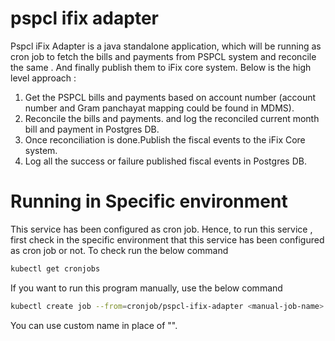 # pspcl ifix adapter

Pspcl iFix Adapter is a java standalone application, which will be running as cron job to fetch the bills and payments from PSPCL system and reconcile the same . And finally publish them to iFix core system. Below is the high level approach :

1. Get the PSPCL bills and payments based on account number (account number and Gram panchayat mapping could be found in MDMS).
2. Reconcile the bills and payments. and log the reconciled current month bill and payment in Postgres DB.
3. Once reconciliation is done.Publish the fiscal events to the iFix Core system.
4. Log all the success or failure published fiscal events in Postgres DB.

# Running in Specific environment

This service has been configured as cron job. Hence, to run this service , first check in the specific environment that this service has been configured as cron job or not. To check run the below command

```bash
kubectl get cronjobs
```
If you want to run this program manually, use the below command

```bash
kubectl create job --from=cronjob/pspcl-ifix-adapter <manual-job-name>
```
You can use custom name in place of "<manual-job-name>".
